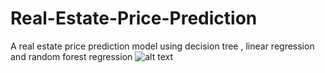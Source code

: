 # Real-Estate-Price-Prediction
A real estate price prediction model using decision tree ,  linear regression and random forest regression
![alt text](https://images.app.goo.gl/xKVp6vCwrda3W2oQ8)
